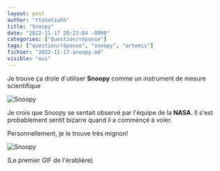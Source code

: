 ```yaml
---
layout: post
author: "ttonatiuhh"
title: "Snoopy"
date: "2022-11-17 20:23:04 -0000"
categories: ["Question/réponse"]
tags: ["question/réponse", "snoopy", "artemis"]
fichier: "2022-11-17-snoopy.md"
visible: "oui"
---
```


Je trouve ça drole d'utiliser **Snoopy** comme un instrument de mesure scientifique

![Snoopy](https://erabliere.ga/web/images/snoopy.png)

Je crois que Snoopy se sentait observé par l'équipe de la **NASA**.
Il s'est probablement sentit bizarre quand il a commençé à voler.

Personnellement, je le trouve très mignon!

![Snoopy](https://64.media.tumblr.com/77d220b786b58a0a2b03a964370d252f/tumblr_nm8uy58Tae1txuao5o1_500.gif)

(Le premier GIF de l'érablière)